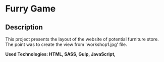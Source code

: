 # Furry Game

## Description
This project presents the layout of the website of potential furniture store. The point was to create the view from 'workshop1.jpg' file.

**Used Technologies: HTML, SASS, Gulp, JavaScript,**